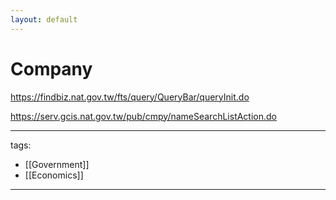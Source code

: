 ```yaml
---
layout: default
---
```


# Company

https://findbiz.nat.gov.tw/fts/query/QueryBar/queryInit.do

https://serv.gcis.nat.gov.tw/pub/cmpy/nameSearchListAction.do

---
tags:
  - [[Government]]
  - [[Economics]]
  
---